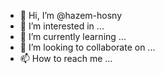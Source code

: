 - 👋 Hi, I’m @hazem-hosny
- 👀 I’m interested in ...
- 🌱 I’m currently learning ...
- 💞️ I’m looking to collaborate on ...
- 📫 How to reach me ...

<!---
hazem-hosny/hazem-hosny is a ✨ special ✨ repository because its `README.md` (this file) appears on your GitHub profile.
You can click the Preview link to take a look at your changes.
--->
